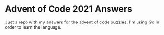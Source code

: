 # Advent of Code 2021 Answers

Just a repo with my answers for the advent of code [puzzles](https://adventofcode.com/).
I'm using Go in order to learn the language.
